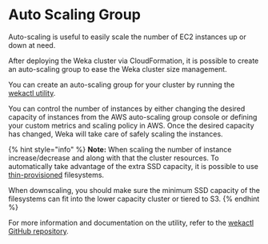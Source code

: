 # Auto Scaling Group

Auto-scaling is useful to easily scale the number of EC2 instances up or down at need.

After deploying the Weka cluster via CloudFormation, it is possible to create an auto-scaling group to ease the Weka cluster size management.

You can create an auto-scaling group for your cluster by running the [wekactl utility](https://github.com/weka/wekactl).

You can control the number of instances by either changing the desired capacity of instances from the AWS auto-scaling group console or defining your custom metrics and scaling policy in AWS. Once the desired capacity has changed, Weka will take care of safely scaling the instances.

{% hint style="info" %}
**Note:** When scaling the number of instance increase/decrease and along with that the cluster resources. To automatically take advantage of the extra SSD capacity, it is possible to use [thin-provisioned](../../overview/filesystems.md#thin-provisioning) filesystems.

When downscaling, you should make sure the minimum SSD capacity of the filesystems can fit into the lower capacity cluster or tiered to S3.&#x20;
{% endhint %}

For more information and documentation on the utility, refer to the [wekactl GitHub repository](https://github.com/weka/wekactl).
